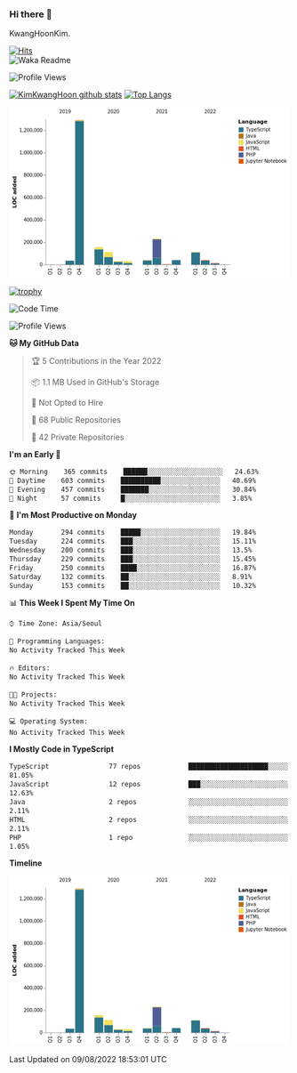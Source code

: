 ### Hi there 👋

KwangHoonKim.

[![Hits](https://hits.seeyoufarm.com/api/count/incr/badge.svg?url=https%3A%2F%2Fgithub.com%2Frhkdgns95)](https://hits.seeyoufarm.com)  
![Waka Readme](https://github.com/rhkdgns95/rhkdgns95/workflows/Waka%20Readme/badge.svg)

![Profile Views](http://img.shields.io/badge/Profile%20Views-0-blue)

[![KimKwangHoon github stats](https://github-readme-stats.vercel.app/api?username=rhkdgns95&show_icons=true)](https://github.com/rhkdgns95/github-readme-stats)   [![Top Langs](https://github-readme-stats.vercel.app/api/top-langs/?username=rhkdgns95&layout=compact)](https://github.com/rhkdgns95/github-readme-stats)   


![Chart not found](https://raw.githubusercontent.com/rhkdgns95/rhkdgns95/master/charts/bar_graph.png) 

[![trophy](https://github-profile-trophy.vercel.app/?username=rhkdgns95)](https://github.com/rhkdgns95/github-profile-trophy)

<!--START_SECTION:waka-->
![Code Time](http://img.shields.io/badge/Code%20Time-0%20secs-blue)

![Profile Views](http://img.shields.io/badge/Profile%20Views-0-blue)

**🐱 My GitHub Data** 

> 🏆 5 Contributions in the Year 2022
 > 
> 📦 1.1 MB Used in GitHub's Storage 
 > 
> 🚫 Not Opted to Hire
 > 
> 📜 68 Public Repositories 
 > 
> 🔑 42 Private Repositories  
 > 
**I'm an Early 🐤** 

```text
🌞 Morning    365 commits    ██████░░░░░░░░░░░░░░░░░░░   24.63% 
🌆 Daytime    603 commits    ██████████░░░░░░░░░░░░░░░   40.69% 
🌃 Evening    457 commits    ███████░░░░░░░░░░░░░░░░░░   30.84% 
🌙 Night      57 commits     █░░░░░░░░░░░░░░░░░░░░░░░░   3.85%

```
📅 **I'm Most Productive on Monday** 

```text
Monday       294 commits    █████░░░░░░░░░░░░░░░░░░░░   19.84% 
Tuesday      224 commits    ███░░░░░░░░░░░░░░░░░░░░░░   15.11% 
Wednesday    200 commits    ███░░░░░░░░░░░░░░░░░░░░░░   13.5% 
Thursday     229 commits    ███░░░░░░░░░░░░░░░░░░░░░░   15.45% 
Friday       250 commits    ████░░░░░░░░░░░░░░░░░░░░░   16.87% 
Saturday     132 commits    ██░░░░░░░░░░░░░░░░░░░░░░░   8.91% 
Sunday       153 commits    ██░░░░░░░░░░░░░░░░░░░░░░░   10.32%

```


📊 **This Week I Spent My Time On** 

```text
⌚︎ Time Zone: Asia/Seoul

💬 Programming Languages: 
No Activity Tracked This Week

🔥 Editors: 
No Activity Tracked This Week

🐱‍💻 Projects: 
No Activity Tracked This Week

💻 Operating System: 
No Activity Tracked This Week

```

**I Mostly Code in TypeScript** 

```text
TypeScript               77 repos            ████████████████████░░░░░   81.05% 
JavaScript               12 repos            ███░░░░░░░░░░░░░░░░░░░░░░   12.63% 
Java                     2 repos             ░░░░░░░░░░░░░░░░░░░░░░░░░   2.11% 
HTML                     2 repos             ░░░░░░░░░░░░░░░░░░░░░░░░░   2.11% 
PHP                      1 repo              ░░░░░░░░░░░░░░░░░░░░░░░░░   1.05%

```


**Timeline**

![Chart not found](https://raw.githubusercontent.com/rhkdgns95/rhkdgns95/master/charts/bar_graph.png) 


 Last Updated on 09/08/2022 18:53:01 UTC
<!--END_SECTION:waka-->
